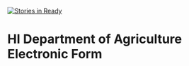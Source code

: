 [![Stories in Ready](https://badge.waffle.io/DaDataDudes/dept-ag-form.png?label=ready&title=Ready)](https://waffle.io/DaDataDudes/dept-ag-form)
# HI Department of Agriculture Electronic Form  #